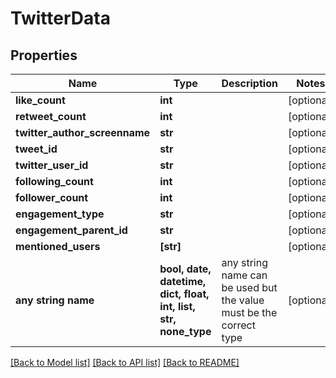 # TwitterData


## Properties
Name | Type | Description | Notes
------------ | ------------- | ------------- | -------------
**like_count** | **int** |  | [optional] 
**retweet_count** | **int** |  | [optional] 
**twitter_author_screenname** | **str** |  | [optional] 
**tweet_id** | **str** |  | [optional] 
**twitter_user_id** | **str** |  | [optional] 
**following_count** | **int** |  | [optional] 
**follower_count** | **int** |  | [optional] 
**engagement_type** | **str** |  | [optional] 
**engagement_parent_id** | **str** |  | [optional] 
**mentioned_users** | **[str]** |  | [optional] 
**any string name** | **bool, date, datetime, dict, float, int, list, str, none_type** | any string name can be used but the value must be the correct type | [optional]

[[Back to Model list]](../README.md#documentation-for-models) [[Back to API list]](../README.md#documentation-for-api-endpoints) [[Back to README]](../README.md)


